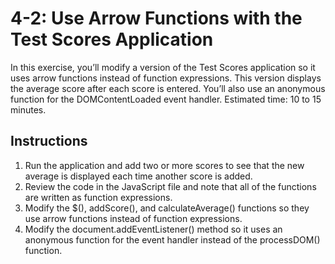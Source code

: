 # 4-2: Use Arrow Functions with the Test Scores Application
In this exercise, you’ll modify a version of the Test Scores application so it uses arrow functions instead of function expressions. This version displays the average score after each score is entered. You’ll also use an anonymous function for the DOMContentLoaded event handler. Estimated time: 10 to 15 minutes.
## Instructions
1. Run the application and add two or more scores to see that the new average is displayed each time another score is added.
2. Review the code in the JavaScript file and note that all of the functions are written as function expressions.
3. Modify the $(), addScore(), and calculateAverage() functions so they use arrow functions instead of function expressions.
4. Modify the document.addEventListener() method so it uses an anonymous function for the event handler instead of the processDOM() function.
